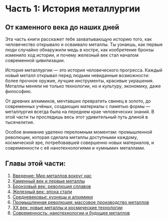 # Часть 1: История металлургии
## От каменного века до наших дней

Эта часть книги расскажет тебе захватывающую историю того, как человечество открывало и осваивало металлы. Ты узнаешь, как первые люди случайно обнаружили медь в костре, как изобретение бронзы изменило ход истории, и почему железный век стал началом современной цивилизации.

История металлургии — это история человеческого прогресса. Каждый новый металл открывал перед людьми невиданные возможности: более прочное оружие, лучшие инструменты, красивые украшения. Металлы меняли не только технологии, но и культуру, экономику, даже философию.

От древних алхимиков, мечтавших превратить свинец в золото, до современных учёных, создающих материалы с памятью формы — металлургия всегда была на переднем крае человеческих знаний. В этой части ты проследишь весь этот удивительный путь длиной в тысячелетия.

Особое внимание уделено переломным моментам: промышленной революции, которая сделала металлы доступными каждому, космической эре, потребовавшей совершенно новых материалов, и современности с её нанотехнологиями и «умными» металлами.

## Главы этой части:

1. [Введение: Мир металлов вокруг нас](./глава_01_введение.md)
2. [Каменный век и первые металлы](./глава_02_каменный_век.md)
3. [Бронзовый век: революция сплавов](./глава_03_бронзовый_век.md)
4. [Железный век: эпоха стали](./глава_04_железный_век.md)
5. [Средневековье: кузнецы и алхимики](./глава_05_средневековье.md)
6. [Промышленная революция: массовое производство металлов](./глава_06_промышленная_революция.md)
7. [XX век: новые металлы и космические технологии](./глава_07_XX_век.md)
8. [Современность: нанотехнологии и будущее металлов](./глава_08_современность.md)